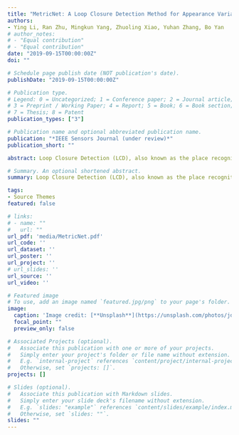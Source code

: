 ```yaml
---
title: "MetricNet: A Loop Closure Detection Method for Appearance Variation using Adaptive Weighted Similarity Matrix"
authors:
- Ying Li, Ran Zhu, Mingkun Yang, Zhuoling Xiao, Yuhan Zhang, Bo Yan
# author_notes:
# - "Equal contribution"
# - "Equal contribution"
date: "2019-09-15T00:00:00Z"
doi: ""

# Schedule page publish date (NOT publication's date).
publishDate: "2019-09-15T00:00:00Z"

# Publication type.
# Legend: 0 = Uncategorized; 1 = Conference paper; 2 = Journal article;
# 3 = Preprint / Working Paper; 4 = Report; 5 = Book; 6 = Book section;
# 7 = Thesis; 8 = Patent
publication_types: ["3"]

# Publication name and optional abbreviated publication name.
publication: "*IEEE Sensors Journal (under review)*"
publication_short: ""

abstract: Loop Closure Detection (LCD), also known as the place recognition of pre-visited areas, is a significant optimization module in visual simultaneous localization and mapping (vSLAM) to reduce the accumulative error over time. This paper presents a novel end-to-end framework (MetricNet) for LCD to enhance the detection performance on complex and changeable scenes. Specifically, MetricNet introduces adaptive weighted similarity matrix by combining the feature extraction module and the similarity measurement module to focus on changing appearance over time. Experiments on three typical open datasets demonstrate that the proposed MetricNet outperforms state-of-the-art learning-based methods in terms of precision by up to 15%-40% and recall rate by 10%-30%, proving its promising generalization ability, applicability, and suitability for real-world applications.

# Summary. An optional shortened abstract.
summary: Loop Closure Detection (LCD), also known as the place recognition of pre-visited areas, is a significant optimization module in visual simultaneous ...

tags:
- Source Themes
featured: false

# links:
# - name: ""
#   url: ""
url_pdf: 'media/MetricNet.pdf'
url_code: ''
url_dataset: ''
url_poster: ''
url_project: ''
# url_slides: ''
url_source: ''
url_video: ''

# Featured image
# To use, add an image named `featured.jpg/png` to your page's folder. 
image:
  caption: 'Image credit: [**Unsplash**](https://unsplash.com/photos/jdD8gXaTZsc)'
  focal_point: ""
  preview_only: false

# Associated Projects (optional).
#   Associate this publication with one or more of your projects.
#   Simply enter your project's folder or file name without extension.
#   E.g. `internal-project` references `content/project/internal-project/index.md`.
#   Otherwise, set `projects: []`.
projects: []

# Slides (optional).
#   Associate this publication with Markdown slides.
#   Simply enter your slide deck's filename without extension.
#   E.g. `slides: "example"` references `content/slides/example/index.md`.
#   Otherwise, set `slides: ""`.
slides: ""
---
```



